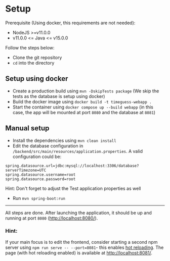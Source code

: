 # Setup

Prerequisite (Using docker, this requirements are not needed): 
* NodeJS >=v11.0.0
* v11.0.0 <= Java <= v15.0.0

Follow the steps below:
 * Clone the git repository
 * `cd` into the directory

## Setup using docker
 * Create a production build using `mvn -DskipTests package` (We skip the tests as the database is setup using docker)
 * Build the docker image using `docker build -t timeguess-webapp .`
 * Start the container using `docker compose up --build webapp` (in this case, the app will be mounted at port `8080` and the database at `8081`)

## Manual setup
 * Install the dependencies using `mvn clean install`
 * Edit the database configuration in `/backend/src/main/resources/application.properties`. A valid configuration could be:
```
spring.datasource.url=jdbc:mysql://localhost:3306/database?serverTimezone=UTC
spring.datasource.username=root
spring.datasource.password=root
```

 Hint: Don't forget to adjust the Test application properties as well
 * Run `mvn spring-boot:run`
---

All steps are done. After launching the application, it should be up and running at port `8080` ([http://localhost:8080/](http://localhost:8080/)).

### Hint:
If your main focus is to edit the frontend, consider starting a second npm server using `npm run serve -- --port=8081`- this enables [hot reloading](https://stackoverflow.com/questions/41428954/what-is-the-difference-between-hot-reloading-and-live-reloading-in-react-native). The page (with hot reloading enabled) is available at [http://localhost:8081/](http://localhost:8081/).
